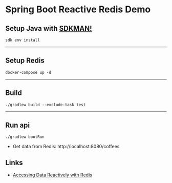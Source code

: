 # Spring Boot Reactive Redis Demo

## Setup Java with [SDKMAN!](https://github.com/sdkman/sdkman-cli)

```console
sdk env install
```
---

## Setup Redis

```console
docker-compose up -d
```

---

## Build

```console
./gradlew build --exclude-task test
```

---

## Run api

```console
./gradlew bootRun
```

- Get data from Redis: http://localhost:8080/coffees

## Links
- [Accessing Data Reactively with Redis](https://spring.io/guides/gs/spring-data-reactive-redis/)
